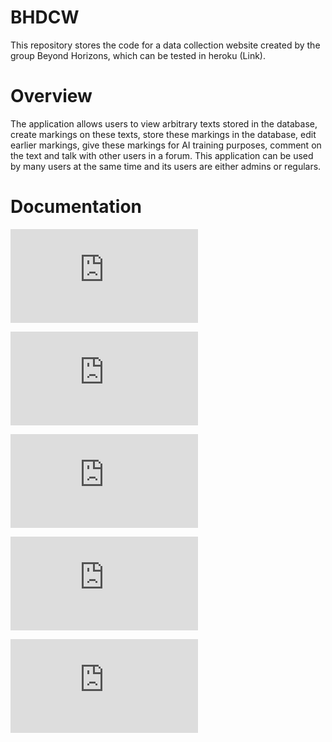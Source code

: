 # BHDCW

This repository stores the code for a data collection website created by the group Beyond Horizons, which can be tested in heroku (Link).

# Overview 

The application allows users to view arbitrary texts stored in the database, create markings on these texts, store these markings in the database, edit earlier markings, give these markings for AI training purposes, comment on the text and talk with other users in a forum. This application can be used by many users at the same time and its users are either admins or regulars. 

# Documentation 

![User manual](https://github.com/K123AsJ0k1/BHDCW/blob/main/Documentation/Architectural%20description.md)

![Requirments specification](https://github.com/K123AsJ0k1/BHDCW/blob/main/Documentation/Requirments%20specification.md)

![Architectural description](https://github.com/K123AsJ0k1/BHDCW/blob/main/Documentation/Testing.md)

![Testing](https://github.com/K123AsJ0k1/BHDCW/blob/main/Documentation/Testing.md)

![Working time accounting](https://github.com/K123AsJ0k1/BHDCW/blob/main/Documentation/Working%20time%20accounting.md)

